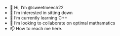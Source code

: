 - 👋 Hi, I’m @sweetmeech22
- 👀 I’m interested in sitting down
- 🌱 I’m currently learning C++
- 💞️ I’m looking to collaborate on optimal mathamatics
- 📫 How to reach me here.

<!---
sweetmeech22/sweetmeech22 is a ✨ special ✨ repository because its `README.md` (this file) appears on your GitHub profile.
You can click the Preview link to take a look at your changes.
--->
